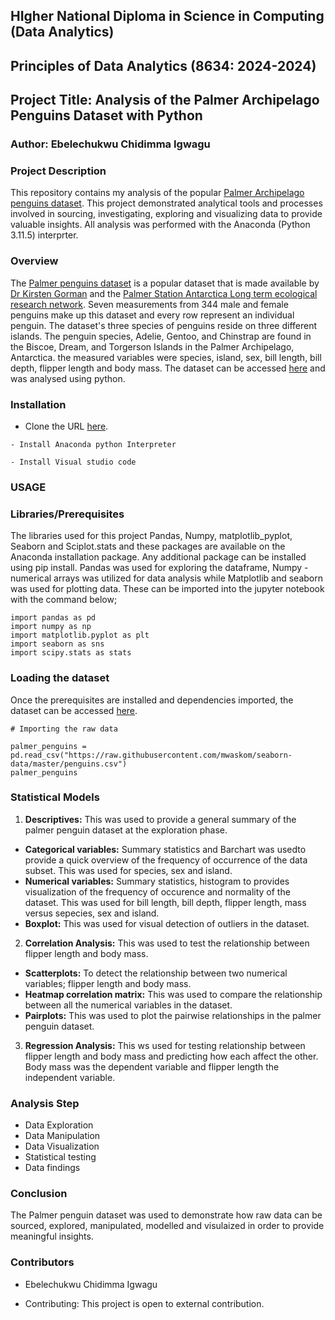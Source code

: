 
## HIgher National Diploma in Science in Computing (Data Analytics)
## Principles of Data Analytics (8634: 2024-2024)
## Project Title: Analysis of the Palmer Archipelago Penguins Dataset with Python
### Author: Ebelechukwu Chidimma Igwagu


### Project Description

This repository contains my analysis of the popular [Palmer Archipelago penguins dataset](https://raw.githubusercontent.com/mwaskom/seaborn-data/master/penguins.csv).  This project demonstrated analytical tools and processes involved in sourcing, investigating, exploring and visualizing data to provide valuable insights. All analysis was performed with the Anaconda (Python 3.11.5) interprter.

### Overview
The [Palmer penguins dataset](https://raw.githubusercontent.com/mwaskom/seaborn-data/master/penguins.csv) is a popular dataset that is made available by [Dr Kirsten Gorman](https://www.uaf.edu/cfos/people/faculty/detail/kristen-gorman.php) and the [Palmer Station Antarctica Long term ecological research network](https://pallter.marine.rutgers.edu/). Seven measurements from 344 male and female penguins make up this dataset and every row represent an individual penguin. The dataset's three species of penguins reside on three different islands. The penguin species, Adelie, Gentoo, and Chinstrap are found in the Biscoe, Dream, and Torgerson Islands in the Palmer Archipelago, Antarctica. the measured variables were species, island, sex, bill length, bill depth, flipper length and body mass. The dataset can be accessed [here](https://raw.githubusercontent.com/mwaskom/seaborn-data/master/penguins.csv) and was analysed using python.


### Installation
- Clone the URL [here](https://github.com/Gtalen/data-analytics.git).

```
- Install Anaconda python Interpreter

- Install Visual studio code

```
### USAGE

### Libraries/Prerequisites


The libraries used for this project Pandas, Numpy, matplotlib_pyplot, Seaborn and Sciplot.stats and these packages are available on the Anaconda installation package. Any additional package can be installed using pip install. Pandas was used for exploring the dataframe, Numpy - numerical arrays was utilized for data analysis while Matplotlib and seaborn was used for plotting data. These can be imported into the jupyter notebook with the command below;

```
import pandas as pd
import numpy as np
import matplotlib.pyplot as plt
import seaborn as sns
import scipy.stats as stats
```

### Loading the dataset

Once the prerequisites are installed and dependencies imported, the dataset can be accessed [here](https://raw.githubusercontent.com/mwaskom/seaborn-data/master/penguins.csv).

```
# Importing the raw data 

palmer_penguins = pd.read_csv("https://raw.githubusercontent.com/mwaskom/seaborn-data/master/penguins.csv")
palmer_penguins

```
### Statistical Models

1. **Descriptives:** This was used to provide a general summary of the palmer penguin dataset at the exploration phase.
- **Categorical variables:** Summary statistics and Barchart was usedto provide a quick overview of the frequency of occurrence of the data subset. This was used for species, sex and island.
- **Numerical variables:** Summary statistics, histogram to provides visualization of the frequency of occurence and normality of the dataset. This was used for bill length, bill depth, flipper length, mass versus sepecies, sex and island.
- **Boxplot:** This was used for visual detection of outliers in the dataset.

2. **Correlation Analysis:** This was used to test the relationship between flipper length and body mass. 
-  **Scatterplots:** To detect the relationship between two numerical variables; flipper length and body mass.
- **Heatmap correlation matrix:** This was used to compare the relationship between all the numerical variables in the dataset.
- **Pairplots:** This was used to plot the pairwise relationships in the palmer penguin dataset.

3. **Regression Analysis:** This ws used for  testing relationship between flipper length and body mass and predicting how each affect the other. Body mass was the dependent variable and flipper length the independent variable.

### Analysis Step

- Data Exploration
- Data Manipulation
- Data Visualization
- Statistical testing
- Data findings 


 ### Conclusion
The Palmer penguin dataset was used to demonstrate how raw data can be sourced, explored, manipulated, modelled and visulaized in  order to provide meaningful insights. 


### Contributors
- Ebelechukwu Chidimma Igwagu

- Contributing: This project is open to external contribution.

